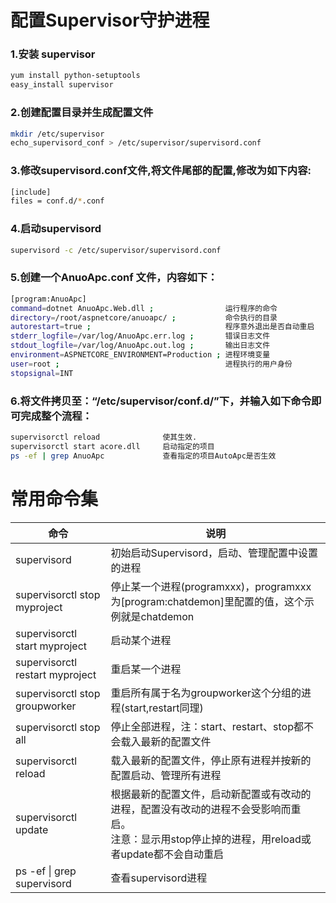 # 配置Supervisor守护进程  
### 1.安装 supervisor  
```BASH
yum install python-setuptools
easy_install supervisor
```

### 2.创建配置目录并生成配置文件  
```bash
mkdir /etc/supervisor
echo_supervisord_conf > /etc/supervisor/supervisord.conf
```

### 3.修改supervisord.conf文件,将文件尾部的配置,修改为如下内容:
```bash
[include]
files = conf.d/*.conf
```

### 4.启动supervisord
```bash
supervisord -c /etc/supervisor/supervisord.conf
```

### 5.创建一个AnuoApc.conf 文件，内容如下：
```bash
[program:AnuoApc]
command=dotnet AnuoApc.Web.dll ;                运行程序的命令
directory=/root/aspnetcore/anuoapc/ ;           命令执行的目录
autorestart=true ;                              程序意外退出是否自动重启
stderr_logfile=/var/log/AnuoApc.err.log ;       错误日志文件
stdout_logfile=/var/log/AnuoApc.out.log ;       输出日志文件
environment=ASPNETCORE_ENVIRONMENT=Production ; 进程环境变量
user=root ;                                     进程执行的用户身份
stopsignal=INT
```

### 6.将文件拷贝至：“/etc/supervisor/conf.d/”下，并输入如下命令即可完成整个流程：
```bash
supervisorctl reload              使其生效.
supervisorctl start acore.dll     启动指定的项目
ps -ef | grep AnuoApc             查看指定的项目AutoApc是否生效
```

# 常用命令集  
|    命令                         |      说明                                                                                                                                             |
|---------------------------------|-------------------------------------------------------------------------------------------------------------------------------------------------------|
| supervisord                     | 初始启动Supervisord，启动、管理配置中设置的进程                                                                                                       |
| supervisorctl stop myproject    | 停止某一个进程(programxxx)，programxxx为[program:chatdemon]里配置的值，这个示例就是chatdemon                                                          |
| supervisorctl start myproject   | 启动某个进程                                                                                                                                          |
| supervisorctl restart myproject | 重启某一个进程                                                                                                                                        |
| supervisorctl stop groupworker  | 重启所有属于名为groupworker这个分组的进程(start,restart同理)                                                                                          |
| supervisorctl stop all          | 停止全部进程，注：start、restart、stop都不会载入最新的配置文件                                                                                        |
| supervisorctl reload            | 载入最新的配置文件，停止原有进程并按新的配置启动、管理所有进程                                                                                        |
| supervisorctl update            | 根据最新的配置文件，启动新配置或有改动的进程，配置没有改动的进程不会受影响而重启。<br/>注意：显示用stop停止掉的进程，用reload或者update都不会自动重启 |
| ps -ef \| grep supervisord      | 查看supervisord进程                                                                                                                                   |
